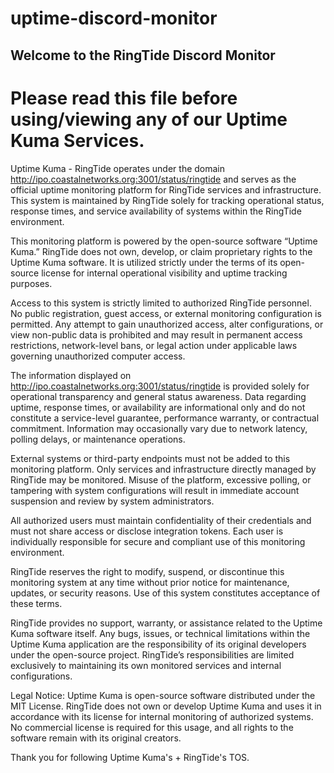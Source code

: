 # uptime-discord-monitor
## Welcome to the RingTide Discord Monitor

# Please read this file before using/viewing any of our Uptime Kuma Services.

Uptime Kuma - RingTide operates under the domain http://ipo.coastalnetworks.org:3001/status/ringtide
 and serves as the official uptime monitoring platform for RingTide services and infrastructure. This system is maintained by RingTide solely for tracking operational status, response times, and service availability of systems within the RingTide environment.

This monitoring platform is powered by the open-source software “Uptime Kuma.” RingTide does not own, develop, or claim proprietary rights to the Uptime Kuma software. It is utilized strictly under the terms of its open-source license for internal operational visibility and uptime tracking purposes.

Access to this system is strictly limited to authorized RingTide personnel. No public registration, guest access, or external monitoring configuration is permitted. Any attempt to gain unauthorized access, alter configurations, or view non-public data is prohibited and may result in permanent access restrictions, network-level bans, or legal action under applicable laws governing unauthorized computer access.

The information displayed on http://ipo.coastalnetworks.org:3001/status/ringtide
 is provided solely for operational transparency and general status awareness. Data regarding uptime, response times, or availability are informational only and do not constitute a service-level guarantee, performance warranty, or contractual commitment. Information may occasionally vary due to network latency, polling delays, or maintenance operations.

External systems or third-party endpoints must not be added to this monitoring platform. Only services and infrastructure directly managed by RingTide may be monitored. Misuse of the platform, excessive polling, or tampering with system configurations will result in immediate account suspension and review by system administrators.

All authorized users must maintain confidentiality of their credentials and must not share access or disclose integration tokens. Each user is individually responsible for secure and compliant use of this monitoring environment.

RingTide reserves the right to modify, suspend, or discontinue this monitoring system at any time without prior notice for maintenance, updates, or security reasons. Use of this system constitutes acceptance of these terms.

RingTide provides no support, warranty, or assistance related to the Uptime Kuma software itself. Any bugs, issues, or technical limitations within the Uptime Kuma application are the responsibility of its original developers under the open-source project. RingTide’s responsibilities are limited exclusively to maintaining its own monitored services and internal configurations.

Legal Notice: Uptime Kuma is open-source software distributed under the MIT License. RingTide does not own or develop Uptime Kuma and uses it in accordance with its license for internal monitoring of authorized systems. No commercial license is required for this usage, and all rights to the software remain with its original creators.

Thank you for following Uptime Kuma's + RingTide's TOS. 
